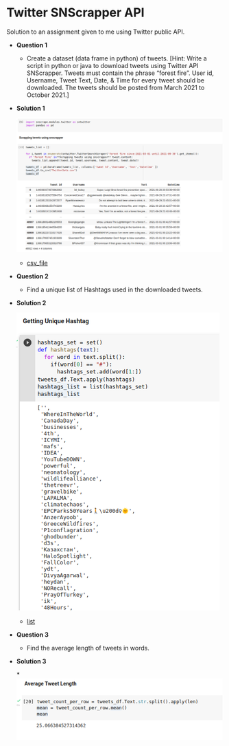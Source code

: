 # Twitter SNScrapper API

Solution to an assignment given to me using Twitter public API.


* **Question 1**
  * Create a dataset (data frame in python) of tweets. [Hint: Write a script in python or java to download tweets using Twitter API SNScrapper. Tweets must contain the phrase “forest fire”. User id, Username, Tweet Text, Date, & Time for every tweet should be downloaded. The tweets should be posted from March 2021 to October 2021.]
  
  

* **Solution 1**

  ![img.png](img.png)

  * [csv_file](TwitterSats.csv)


* **Question 2**
  * Find a unique list of Hashtags used in the downloaded tweets. 



* **Solution 2**

  ![img_1.png](img_1.png)

  * [list](hashtags.txt)


* **Question 3**

  * Find the average length of tweets in words.

* **Solution 3**

  *![img_2.png](img_2.png) 

